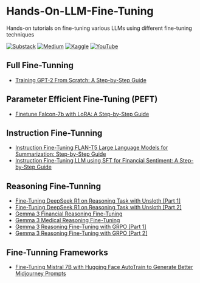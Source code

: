# Hands-On-LLM-Fine-Tuning
Hands-on tutorials on fine-tuning various LLMs using different fine-tuning techniques

[![Substack](https://img.shields.io/badge/Substack-%23006f5c.svg?style=for-the-badge&logo=substack&logoColor=FF6719)](https://youssefh.substack.com/)
[![Medium](https://img.shields.io/badge/Medium-12100E?style=for-the-badge&logo=medium&logoColor=white)](https://medium.com/@yousefhosni)
[![Kaggle](https://img.shields.io/badge/Kaggle-035a7d?style=for-the-badge&logo=kaggle&logoColor=white)](https://www.kaggle.com/youssef19)
[![YouTube](https://img.shields.io/badge/YouTube-%23FF0000.svg?style=for-the-badge&logo=YouTube&logoColor=white)](https://www.youtube.com/@ToDataBeyond)

## Full Fine-Tunning ##
* [Training GPT-2 From Scratch: A Step-by-Step Guide](https://medium.com/gitconnected/training-gpt-2-from-scratch-a-step-by-step-guide-844bb7fc5f94?sk=0253e805c4d3a262994cdfe2ca0029c7)

## Parameter Efficient Fine-Tuning (PEFT) ## 
* [Finetune Falcon-7b with LoRA: A Step-by-Step Guide](https://medium.com/gitconnected/finetune-falcon-7b-with-lora-a-step-by-step-guide-cd11b06f5ef5?sk=443a96715dea7b1810911124c4ea04c2)

## Instruction Fine-Tunning ##
* [Instruction Fine-Tuning FLAN-T5 Large Language Models for Summarization: Step-by-Step Guide](https://medium.com/towards-artificial-intelligence/instruction-fine-tuning-large-language-models-for-summarization-step-by-step-guide-bb1e13a2f9cb?sk=edfd12cd43006dcbd2db906c6c44c5b1)
* [Instruction Fine-Tuning LLM using SFT for Financial Sentiment: A Step-by-Step Guide](https://medium.com/towards-artificial-intelligence/instruction-fine-tuning-llm-using-sft-for-financial-sentiment-a-step-by-step-guide-f93c4aa0153a?sk=7cc18ab6e32ecbe608432f17094b69ac)

## Reasoning Fine-Tunning ##
* [Fine-Tuning DeepSeek R1 on Reasoning Task with Unsloth [Part 1]](https://open.substack.com/pub/youssefh/p/fine-tuning-deepseek-r1-on-reasoning?r=1sqbmi&utm_campaign=post&utm_medium=web&showWelcomeOnShare=false)
* [Fine-Tuning DeepSeek R1 on Reasoning Task with Unsloth [Part 2]](https://open.substack.com/pub/youssefh/p/fine-tuning-deepseek-r1-on-reasoning-2d2?r=1sqbmi&utm_campaign=post&utm_medium=web&showWelcomeOnShare=false)
* [Gemma 3 Financial Reasoning Fine-Tuning](https://open.substack.com/pub/youssefh/p/gemma-3-fine-tuning-crash-course?r=1sqbmi&utm_campaign=post&utm_medium=web&showWelcomeOnShare=false)
* [Gemma 3 Medical Reasoning Fine-Tuning](https://open.substack.com/pub/youssefh/p/gemma-3-reasoning-fine-tuning-crash?r=1sqbmi&utm_campaign=post&utm_medium=web&showWelcomeOnShare=false)
* [Gemma 3 Reasoning Fine-Tuning with GRPO [Part 1] ](https://open.substack.com/pub/youssefh/p/gemma-3-reasoning-fine-tuning-with?r=1sqbmi&utm_campaign=post&utm_medium=web&showWelcomeOnShare=false)
* [Gemma 3 Reasoning Fine-Tuning with GRPO [Part 2] ](https://open.substack.com/pub/youssefh/p/gemma-3-reasoning-fine-tuning-with-4a0?r=1sqbmi&utm_campaign=post&utm_medium=web&showWelcomeOnShare=false)
 
## Fine-Tunning Frameworks ##
* [Fine-Tuning Mistral 7B with Hugging Face AutoTrain to Generate Better Midjourney Prompts](https://medium.com/gitconnected/fine-tuning-mistral-7b-with-hugging-face-autotrain-to-generate-better-midjourney-prompts-fb96057c138a?sk=84ab8c1c81987290333d482d285ed0fd)
